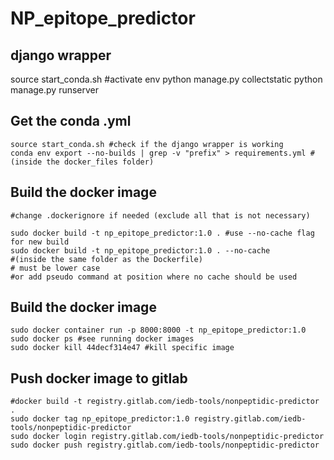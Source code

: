 # NP_epitope_predictor

## django wrapper

source start_conda.sh #activate env
python manage.py collectstatic
python manage.py runserver

## Get the conda .yml

```
source start_conda.sh #check if the django wrapper is working
conda env export --no-builds | grep -v "prefix" > requirements.yml #(inside the docker_files folder)
```

## Build the docker image

```
#change .dockerignore if needed (exclude all that is not necessary)

sudo docker build -t np_epitope_predictor:1.0 . #use --no-cache flag for new build 
sudo docker build -t np_epitope_predictor:1.0 . --no-cache
#(inside the same folder as the Dockerfile)
# must be lower case 
#or add pseudo command at position where no cache should be used
```

## Build the docker image

```
sudo docker container run -p 8000:8000 -t np_epitope_predictor:1.0
sudo docker ps #see running docker images
sudo docker kill 44decf314e47 #kill specific image
```

## Push docker image to gitlab

```
#docker build -t registry.gitlab.com/iedb-tools/nonpeptidic-predictor .
sudo docker tag np_epitope_predictor:1.0 registry.gitlab.com/iedb-tools/nonpeptidic-predictor
sudo docker login registry.gitlab.com/iedb-tools/nonpeptidic-predictor
sudo docker push registry.gitlab.com/iedb-tools/nonpeptidic-predictor
```